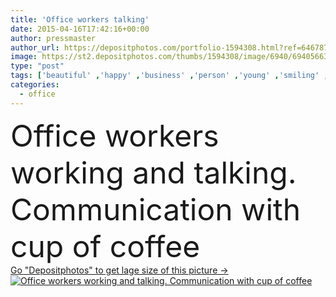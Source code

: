 ```yaml
---
title: 'Office workers talking'
date: 2015-04-16T17:42:16+00:00
author: pressmaster
author_url: https://depositphotos.com/portfolio-1594308.html?ref=64678756
image: https://st2.depositphotos.com/thumbs/1594308/image/6940/69405663/api_thumb_450.jpg?forcejpeg=true
type: "post"
tags: ['beautiful' ,'happy' ,'business' ,'person' ,'young' ,'smiling' ,'people' ,'man' ,'coffee' ,'office' ,'woman' ,'communication' ,'laptop' ,'internet' ,'businessman' ,'partner' ,'teamwork' ,'secretary' ,'meeting' ,'businesswoman' ,'businesspeople' ,'cooperation' ,'typing' ,'and' ,'Colleague' ,'Coworker' ]
categories: 
  - office
---
```

<div aling="center">
            <font size="60"> Office workers working and talking. Communication with cup of coffee</font>   
</div>
<div>
    <a href='https://st2.depositphotos.com/thumbs/1594308/image/6940/69405663/api_thumb_450.jpg?forcejpeg=true?ref=64678756' target=_blank > Go "Depositphotos" to get lage size of this picture ->
        <img href='https://st2.depositphotos.com/thumbs/1594308/image/6940/69405663/api_thumb_450.jpg?forcejpeg=true?ref=64678756' src='https://st2.depositphotos.com/1594308/6940/i/950/depositphotos_69405663-stock-photo-office-workers-talking.jpg?forcejpeg=true' alt='Office workers working and talking. Communication with cup of coffee' >
    </a>
</div>
